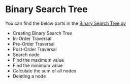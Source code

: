 # Binary Search Tree

You can find the below parts in the [Binary Search Tree.py](https://github.com/AkilaSachin/Binary-Tree/blob/3ced91f9cd62185cab44a33a5d802f7b2ee1c730/Binary%20Search%20Tree/Binary%20Search%20Tree.py)

* Creating Binary Search Tree
* In-Order Traversal
* Pre-Order Traversal
* Post-Order Traversal
* Search node
* Find the maximum value
* Find the minimum value
* Calculate the sum of all nodes
* Deleting a node
